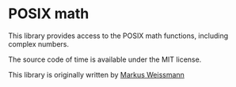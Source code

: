 # POSIX math

This library provides access to the POSIX math functions, including complex numbers.

The source code of time is available under the MIT license.

This library is originally written by [Markus Weissmann](http://www.mweissmann.de/)
